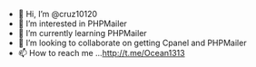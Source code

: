 - 👋 Hi, I’m @cruz10120
- 👀 I’m interested in PHPMailer
- 🌱 I’m currently learning PHPMailer
- 💞️ I’m looking to collaborate on getting Cpanel and PHPMailer
- 📫 How to reach me ...http://t.me/Ocean1313

<!---<Thank You>
cruz10120/cruz10120 is a ✨ special ✨ repository because its `README.md` (this file) appears on your GitHub profile.
You can click the Preview link to take a look at your changes.
--->
